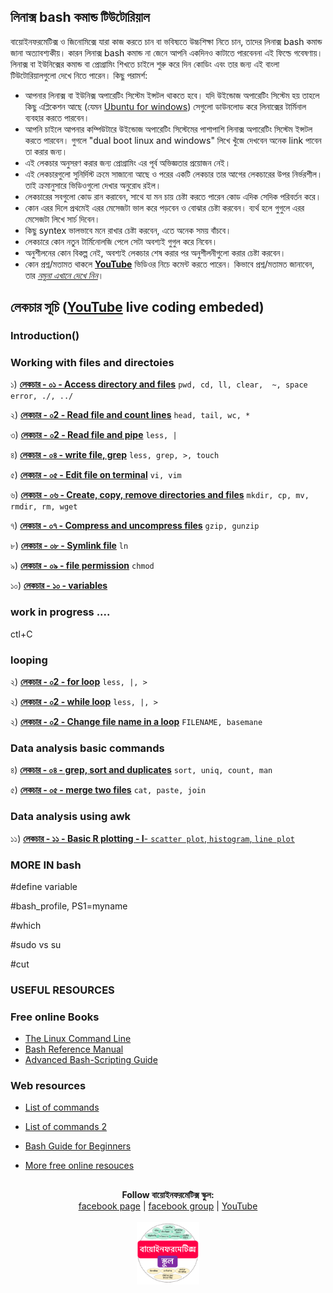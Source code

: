 ## লিনাক্স bash কমান্ড টিউটোরিয়াল

বায়োইনফরমেটিক্স ও জিনোমিক্সে যারা কাজ করতে চান বা ভবিষ্যতে উচ্চশিক্ষা নিতে চান, তাদের লিনাক্স bash কমান্ড জানা অত্যাবশ্যকীয়। কারন লিনাক্স bash কমান্ড না জেনে আপনি একদিনও কাটাতে পারবেননা এই ফিল্ডে গবেষণায়। লিনাক্স বা ইউনিক্সের কমান্ড বা প্রোগ্রামিং শিখতে চাইলে শুরু করে দিন কোডিং এবং তার জন্য এই বাংলা টিউটোরিয়ালগুলো দেখে নিতে পারেন। কিছু পরামর্শ: 

- আপনার লিনাক্স বা ইউনিক্স অপারেটিং সিস্টেম ইন্সটল থাকতে হবে। যদি উইন্ডোজ অপারেটিং সিস্টেম হয় তাহলে কিছু এপ্লিকেশন আছে (যেমন [Ubuntu for windows](https://www.microsoft.com/en-us/p/ubuntu/9nblggh4msv6?activetab=pivot:overviewtab)) সেগুলো ডাউনলোড করে লিনাক্সের টার্মিনাল ব্যবহার করতে পারবেন।
- আপনি চাইলে আপনার কম্পিউটারে উইন্ডোজ অপারেটিং সিস্টেমের পাশাপাশি লিনাক্স অপারেটিং সিস্টেম ইন্সটল করতে পারবেন। গুগলে "dual boot linux and windows" লিখে খুঁজে দেখবেন অনেক link পাবেন তা করার জন্য।  
- এই লেকচার অনুসরণ করার জন্য প্রোগ্রামিং এর পূর্ব অভিজ্ঞতার প্রয়োজন নেই। 
- এই লেকচারগুলো সুনির্দিস্ট ক্রমে সাজানো আছে ও পরের একটি লেকচার তার আগের লেকচারের উপর নির্ভরশীল। তাই ক্রমানুসারে ভিডিওগুলো দেখার অনুরোধ রইল। 
- লেকচারের সবগুলো কোড রান করাবেন, সাথে যা মন চায় চেষ্টা করতে পারেন কোড এদিক সেদিক পরিবর্তন করে। 
- কোন এরর দিলে প্রথমেই এরর মেসেজটা ভাল করে পড়বেন ও বোঝার চেষ্টা করবেন। ব্যর্থ হলে গুগুলে এরর মেসেজটা লিখে সার্চ দিবেন। 
- কিছু syntex ভালভাবে মনে রাখার চেষ্টা করবেন, এতে অনেক সময় বাঁচবে। 
- লেকচারে কোন নতুন টার্মিনোলজি পেলে সেটা অবশ্যই গুগুল করে নিবেন। 
- অনুশীলনের কোন বিকল্প নেই, অবশ্যই লেকচার শেষ করার পর অনুশীলনীগুলো করার চেষ্টা করবেন। 
- কোন প্রশ্ন/মতামত থাকলে [__YouTube__](https://www.youtube.com/channel/UCm-8CdrvGi2SjLEOUSCztIg?view_as=subscriber) ভিডিওর নিচে কমেন্ট করতে পারেন। কিভাবে প্রশ্ন/মতামত জানাবেন, তার [_নমুনা এখানে দেখে নিন_](https://github.com/Rashedul/R-Tutorials/blob/master/files/AskQuestion.md)। 


## লেকচার  সূচি ([__YouTube__](https://www.youtube.com/watch?v=nueX5Q3vqUE&list=PLwFiXZvdEO5L_e9SxzDdKJSUCEc7HjCeZ) live coding embeded)
 

### Introduction()

### Working with files and directoies

১)  [__লেকচার - ০১ - Access directory and files__](https://github.com/Rashedul/Linux-for-Genomics-Bangla-Tutorial/blob/master/scripts/Lec-01.sh) `pwd, cd, ll, clear,  ~, space error, ./, ../`

২)  [__লেকচার - ০2 - Read file and count lines__](https://github.com/Rashedul/Linux-for-Genomics-Bangla-Tutorial/blob/master/scripts/Lec-01.sh) `head, tail, wc, *`

৩)  [__লেকচার - ০2 - Read file and pipe__](https://github.com/Rashedul/Linux-for-Genomics-Bangla-Tutorial/blob/master/scripts/Lec-01.sh) `less, |`

৪)  [__লেকচার - ০৪ - write file, grep__](https://github.com/Rashedul/Linux-for-Genomics-Bangla-Tutorial/blob/master/scripts/Lec-01.sh) `less, grep, >, touch`

৫)  [__লেকচার - ০৫ - Edit file on terminal__](https://github.com/Rashedul/Linux-for-Genomics-Bangla-Tutorial/blob/master/scripts/Lec-01.sh) `vi, vim`

৬)  [__লেকচার - ০৬ - Create, copy, remove directories and files__](https://github.com/Rashedul/Linux-for-Genomics-Bangla-Tutorial/blob/master/scripts/Lec-01.sh) `mkdir, cp, mv, rmdir, rm, wget`

৭)  [__লেকচার - ০৭ - Compress and uncompress files__](https://github.com/Rashedul/Linux-for-Genomics-Bangla-Tutorial/blob/master/scripts/Lec-01.sh) `gzip, gunzip`

৮)  [__লেকচার - ০৮ - Symlink file__](https://github.com/Rashedul/Linux-for-Genomics-Bangla-Tutorial/blob/master/scripts/Lec-01.sh) `ln`

৯)  [__লেকচার - ০৯ - file permission__](https://github.com/Rashedul/Linux-for-Genomics-Bangla-Tutorial/blob/master/scripts/Lec-01.sh) `chmod`

১০)  [__লেকচার - ১০ - variables__](https://github.com/Rashedul/Linux-for-Genomics-Bangla-Tutorial/blob/master/scripts/Lec-01.sh)


### work in progress ....

ctl+C
### looping

২)  [__লেকচার - ০2 - for loop__](https://github.com/Rashedul/Linux-for-Genomics-Bangla-Tutorial/blob/master/scripts/Lec-01.sh) `less, |, >`

২)  [__লেকচার - ০2 - while loop__](https://github.com/Rashedul/Linux-for-Genomics-Bangla-Tutorial/blob/master/scripts/Lec-01.sh) `less, |, >`

২)  [__লেকচার - ০2 - Change file name in a loop__](https://github.com/Rashedul/Linux-for-Genomics-Bangla-Tutorial/blob/master/scripts/Lec-01.sh) `FILENAME, basemane`


### Data analysis basic commands

৪)  [__লেকচার - ০৪ - grep, sort and duplicates__](https://github.com/Rashedul/Linux-for-Genomics-Bangla-Tutorial/blob/master/scripts/Lec-01.sh) `sort, uniq, count, man`

৫)  [__লেকচার - ০৫ - merge two files__](https://github.com/Rashedul/Linux-for-Genomics-Bangla-Tutorial/blob/master/scripts/Lec-01.sh) `cat, paste, join`


### Data analysis using awk 

১১)  [__লেকচার - ১১ - Basic R plotting - I__- `scatter plot`, `histogram`, `line plot`](https://github.com/Rashedul/Linux-for-Genomics-Bangla-Tutorial/blob/master/scripts/Lec-01.sh)



### MORE IN bash


#define variable

#bash_profile, PS1=myname

#which

#sudo vs su

#cut


### USEFUL RESOURCES


### Free online Books

- [The Linux Command Line](http://linuxcommand.org/tlcl.php)
- [Bash Reference Manual](https://www.gnu.org/software/bash/manual/bash.html#What-is-Bash_003f)
- [Advanced Bash-Scripting Guide](http://tldp.org/LDP/abs/abs-guide.pdf)


### Web resources

- [List of commands](https://courses.cs.washington.edu/courses/cse390a/14au/bash.html)

- [List of commands 2](https://genome.sph.umich.edu/wiki/Basic_Linux_Intro)

- [Bash Guide for Beginners](https://www.tldp.org/LDP/Bash-Beginners-Guide/html/)

- [More free online resouces](https://www.linuxlinks.com/excellent-free-books-learn-bash/)


## 

##




<p align="center">
  <b>Follow বায়োইনফরমেটিক্স স্কুল:</b><br>
  <a href="https://www.facebook.com/%E0%A6%AC%E0%A6%BE%E0%A6%AF%E0%A6%BC%E0%A7%8B%E0%A6%87%E0%A6%A8%E0%A6%AB%E0%A6%B0%E0%A6%AE%E0%A7%87%E0%A6%9F%E0%A6%BF%E0%A6%95%E0%A7%8D%E0%A6%B8-%E0%A6%B8%E0%A7%8D%E0%A6%95%E0%A7%81%E0%A6%B2-575599666193690/">facebook page</a> |
  <a href="https://www.facebook.com/groups/390262838074549/">facebook group</a> |
  <a href="https://www.youtube.com/channel/UCm-8CdrvGi2SjLEOUSCztIg?view_as=subscriber">YouTube</a>
  <br><br>
  <img src="./files/logo.png" height="100" width="100">
</p>

